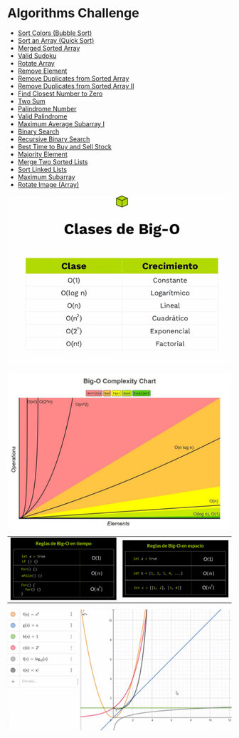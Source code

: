 # Algorithms Challenge

- [Sort Colors (Bubble Sort)](/Sort%20List/Bubble%20Sort/sort-colors.js)
- [Sort an Array (Quick Sort)](/Sort%20List/Quick%20Sort/sort-an-array.js)
- [Merged Sorted Array](/Two%20Pointers/merge-sorted-array.js)
- [Valid Sudoku](/Linear%20Scan/valid-sudoku.js)
- [Rotate Array](/Two%20Pointers/Modulo%20Arithmetic/rotate-array.js)
- [Remove Element](/In%20Place/remove-element.js)
- [Remove Duplicates from Sorted Array](/In%20Place/remove-duplicates-from-sorted-array.js)
- [Remove Duplicates from Sorted Array II](/In%20Place/remove-duplicates-from-sorted-array-ii.js)
- [Find Closest Number to Zero](/Linear%20Scan/findClosestNumberToZero.js)
- [Two Sum](/Hash%20Map/twoSum.js)
- [Palindrome Number](/Two%20Pointers/isPalindromeNumber.js)
- [Valid Palindrome](/Two%20Pointers/valid-palindrome.js)
- [Maximum Average Subarray I](/Sliding%20Window%20Pattern/findMaxAverage.js)
- [Binary Search](/Binary%20Search/binarySearch.js)
- [Recursive Binary Search](/Binary%20Search/recursiveBinarySearch.js)
- [Best Time to Buy and Sell Stock](/Two%20Pointers/best-time-to-buy-and-sell-stock.js)
- [Majority Element](/Boyer-Moore%20Voting%20Algorithm/majority-element.js)
- [Merge Two Sorted Lists](/Two%20Pointers/merge-two-sorted-lists.js)
- [Sort Linked Lists](/Sort%20List/sort-linked-list.js)
- [Maximum Subarray](/Kadanes%20Algorithm/maximum-subarray.js)
- [Rotate Image (Array)](/In%20Place/rotate-image.js)

![](/Big%20O%20Classes.png#center)

![](/Big%20O%20Complexity%20Chart.jpg#center)

|  |  |
| -------- | ------- |
| ![](/Reglas%20de%20Tiempo%20big-O.png) | ![](/Reglas%20de%20Espacio%20big-O.png) |

![](/Representacion%20Grafica.png)
